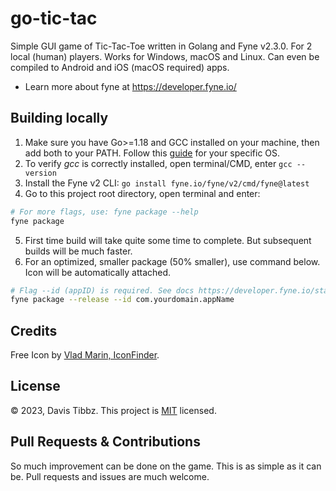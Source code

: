 # go-tic-tac

Simple GUI game of Tic-Tac-Toe written in Golang and Fyne v2.3.0. For 2 local (human) players. Works for Windows, macOS
and Linux. Can even be compiled to Android and iOS (macOS required) apps.

- Learn more about fyne at https://developer.fyne.io/

## Building locally

1. Make sure you have Go>=1.18 and GCC installed on your machine, then add both to your PATH. Follow
   this [guide](https://developer.fyne.io/started/#prerequisites) for your specific OS.
2. To verify *gcc* is correctly installed, open terminal/CMD, enter `gcc --version`
3. Install the Fyne v2 CLI: `go install fyne.io/fyne/v2/cmd/fyne@latest`
4. Go to this project root directory, open terminal and enter:

```bash
# For more flags, use: fyne package --help
fyne package
```

5. First time build will take quite some time to complete. But subsequent builds will be much faster.
6. For an optimized, smaller package (50% smaller), use command below. Icon will be automatically attached.

```bash
# Flag --id (appID) is required. See docs https://developer.fyne.io/started/distribution
fyne package --release --id com.yourdomain.appName
```

## Credits

Free Icon by [Vlad Marin, IconFinder](https://www.iconfinder.com/icons/190320/game_tac_tic_red_toe_icon).

## License

&copy; 2023, Davis Tibbz. This project is [MIT](LICENSE) licensed.

## Pull Requests & Contributions

So much improvement can be done on the game. This is as simple as it can be. Pull requests and issues are much welcome.

